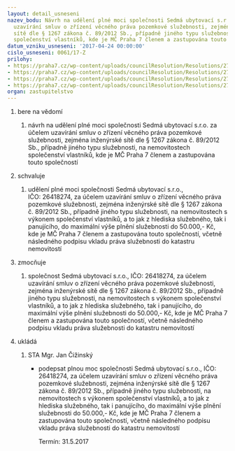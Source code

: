 ```yaml
---
layout: detail_usneseni
nazev_bodu: Návrh na udělení plné moci společnosti Sedmá ubytovací s.r.o. za účelem
  uzavírání smluv o zřízení věcného práva pozemkové služebnosti, zejména inženýrské
  sítě dle § 1267 zákona č. 89/2012 Sb., případně jiného typu služebnosti, na nemovitostech
  společenství vlastníků, kde je MČ Praha 7 členem a zastupována touto společností
datum_vzniku_usneseni: '2017-04-24 00:00:00'
cislo_usneseni: 0061/17-Z
prilohy:
- https://praha7.cz/wp-content/uploads/councilResolution/Resolutions/27331/export/01_bremena7U~193708.docx
- https://praha7.cz/wp-content/uploads/councilResolution/Resolutions/27331/export/02_bremena7U~193707.doc
- https://praha7.cz/wp-content/uploads/councilResolution/Resolutions/27331/export/03_bremena7U~193706.pdf
- https://praha7.cz/wp-content/uploads/councilResolution/Resolutions/27331/export/export~301285.pdf
organ: zastupitelstvo
---
```

<ol id="urzList" class="urzList_view"><li id="" class="urzClass1"><span name="1">bere na vědomí</span><ol class="urzOlClass"><li style="text-align: left;" id="" class="urzClass2"><span><p>návrh na udělení plné moci společnosti Sedmá ubytovací s.r.o. za účelem uzavírání smluv o zřízení věcného práva pozemkové služebnosti, zejména inženýrské sítě dle § 1267 zákona č. 89/2012 Sb., případně jiného typu služebnosti, na nemovitostech společenství vlastníků, kde je MČ Praha 7 členem a zastupována touto společností</p></span></li></ol></li><li id="" class="urzClass1"><span name="24">schvaluje</span><ol class="urzOlClass"><li style="text-align: left;" id="" class="urzClass2"><span><p>udělení plné moci společnosti Sedmá ubytovací s.r.o., IČO:&nbsp;26418274, za účelem uzavírání smluv o zřízení věcného práva pozemkové služebnosti, zejména inženýrské sítě dle § 1267 zákona č. 89/2012 Sb., případně jiného typu služebnosti, na nemovitostech s výkonem společenství vlastníků, a to jak z hlediska služebného, tak i panujícího, do maximální výše plnění služebnosti do 50.000,- Kč, kde je MČ Praha 7 členem a zastupována touto společností, včetně následného podpisu vkladu práva služebnosti do katastru nemovitostí<br></p></span></li></ol></li><li id="" class="urzClass1"><span name="41">zmocňuje</span><ol class="urzOlClass"><li style="text-align: left;" id="" class="urzClass2"><span><p>společnost Sedmá ubytovací s.r.o., IČO: 26418274, za účelem uzavírání smluv o zřízení věcného práva pozemkové služebnosti, zejména inženýrské sítě dle § 1267 zákona č. 89/2012 Sb., případně jiného typu služebnosti, na nemovitostech s výkonem společenství vlastníků, a to jak z hlediska služebného, tak i panujícího, do maximální výše plnění služebnosti do 50.000,- Kč, kde je MČ Praha 7 členem a zastupována touto společností, včetně následného podpisu vkladu práva služebnosti do katastru nemovitostí</p></span></li></ol></li><li class="urzClass1" id="urzUkoly"><span name="1">ukládá</span><ol class="urzOlClass"><li class="urzClass2"><span><p>STA Mgr. Jan Čižinský</p></span><ul class="urzUlClass"><li class="urzClass3"><span><p>podepsat plnou moc společnosti Sedmá ubytovací s.r.o., IČO: 26418274, za účelem uzavírání smluv o zřízení věcného práva pozemkové služebnosti, zejména inženýrské sítě dle § 1267 zákona č. 89/2012 Sb., případně jiného typu služebnosti, na nemovitostech s výkonem společenství vlastníků, a to jak z hlediska služebného, tak i panujícího, do maximální výše plnění služebnosti do 50.000,- Kč, kde je MČ Praha 7 členem a zastupována touto společností, včetně následného podpisu vkladu práva služebnosti do katastru nemovitostí</p></span><span class="urzUkolTermin">  Termín:&nbsp;31.5.2017</span></li></ul></li></ol></li></ol>